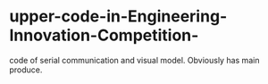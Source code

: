 # upper-code-in-Engineering-Innovation-Competition-
code of serial communication and visual model. Obviously has main produce.

